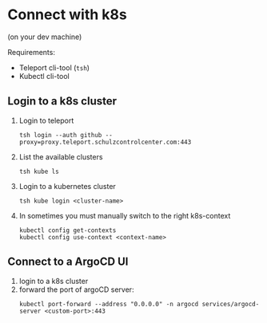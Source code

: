 # Connect with k8s
(on your dev machine)

Requirements:
- Teleport cli-tool (`tsh`)
- Kubectl cli-tool

## Login to a k8s cluster
1. Login to teleport
    ```console
    tsh login --auth github --proxy=proxy.teleport.schulzcontrolcenter.com:443
    ```
2. List the available clusters 
    ```console
    tsh kube ls
    ```
3. Login to a kubernetes cluster
    ```console
    tsh kube login <cluster-name>
    ```
4. In sometimes you must manually switch to the right k8s-context
    ```console
    kubectl config get-contexts
    kubectl config use-context <context-name>
    ```

## Connect to a ArgoCD UI
1. login to a k8s cluster
2. forward the port of argoCD server:
    ```console
    kubectl port-forward --address "0.0.0.0" -n argocd services/argocd-server <custom-port>:443
    ```
